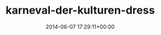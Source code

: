 ---
title:		"karneval-der-kulturen-dress"
type:		"photos"
mediatype:		"upload"
location:		"TBC"
date:		"2014-06-07 17:29:11+00:00"
album:		"events"
filename:		"karneval-der-kulturen-dress.md"
series:		""
cl_public_id:		"events/karneval-der-kulturen-dress"
cl_version:		1497002574
format:		"tiff"
bytes:		1946768
width:		810
height:		1440
colours:
- "#ACC0C9"
- "#7CACC0"
- "#2C3F22"
- "#333F1F"
- "#506C41"
- "#6D5343"
- "#4E7789"
- "#5E703F"
- "#7B898C"
- "#877872"
- "#2F2E2A"
- "#7C867E"
- "#C5CBD7"
- "#423025"
- "#D0C2BC"
- "#1C262C"
- "#2C3231"
- "#7E8073"
- "#1E1E21"
- "#353020"
- "#7C8241"
- "#74654B"
- "#AFB8B2"
- "#777C87"
- "#1D232C"
- "#CFD1B8"
exposure_mode:		"Auto"
program:		"Aperture-priority AE"
aperture:		"1.4"
focal_length:		"50.0 mm"
iso:		"100"
shutter_speed:		"1/1000"
metering:		"Multi-segment"
flash:		"Off, Did not fire"
white_balance:		"As Shot"
colour_temp:		"5950"
has_crop:		"false"
orientation:		"Horizontal (normal)"
camera_model:		"NIKON D800"
lens_info:		"0mm f/0"
artist:		"No artist info"
x_resolution:		"300"
y_resolution:		"300"
---